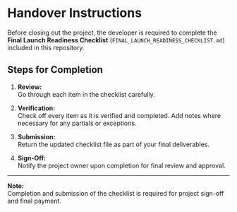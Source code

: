 # Handover Instructions

Before closing out the project, the developer is required to complete the **Final Launch Readiness Checklist** (`FINAL_LAUNCH_READINESS_CHECKLIST.md`) included in this repository.

## Steps for Completion

1. **Review:**  
   Go through each item in the checklist carefully.

2. **Verification:**  
   Check off every item as it is verified and completed. Add notes where necessary for any partials or exceptions.

3. **Submission:**  
   Return the updated checklist file as part of your final deliverables.

4. **Sign-Off:**  
   Notify the project owner upon completion for final review and approval.

---

**Note:**  
Completion and submission of the checklist is required for project sign-off and final payment.
